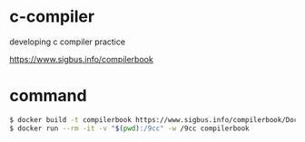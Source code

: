 # c-compiler
developing c compiler practice

https://www.sigbus.info/compilerbook

# command
```sh
$ docker build -t compilerbook https://www.sigbus.info/compilerbook/Dockerfile
$ docker run --rm -it -v "$(pwd):/9cc" -w /9cc compilerbook
```